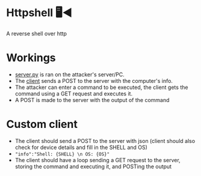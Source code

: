 # Httpshell 🖥️◀️
A reverse shell over http
# Workings
- [server.py](https://github.com/rivodry/httpshell/blob/main/server/server.py) is ran on the attacker's server/PC.
- The [client](https://github.com/rivodry/httpshell/blob/main/client/client.go) sends a POST to the server with the computer's info.
- The attacker can enter a command to be executed, the client gets the command using a GET request and executes it.
- A POST is made to the server with the output of the command
# Custom client
- The client should send a POST to the server with json (client should also check for device details and fill in the SHELL and OS)
- `"info":"Shell: {SHELL} \n OS: {OS}"`
- The client should have a loop sending a GET request to the server, storing the command and executing it, and POSTing the output
